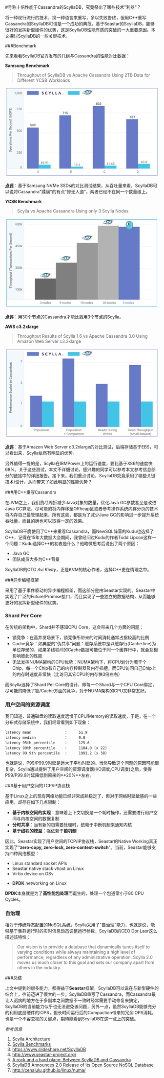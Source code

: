 #号称十倍性能于Cassandra的ScyllaDB，究竟祭出了哪些技术"利器"？

将一种现行流行的技术，换一种语言来重写，多以失败告终，但用C++重写Cassandra的ScyllaDB可谓是一个成功的典范。基于Seastar的ScyllaDB，能够很好的发挥新型硬件的优势，这是ScyllaDB性能有质的突破的一大重要原因。本文探讨ScyllaDB的一些关键技术。

###Benchmark

先来看看ScyllaDB官方发布的几组与Cassandra的性能对比数据：

**Samsung Benchmark**

> Throughput of ScyllaDB vs Apache Cassandra Using 2TB Data for Different YCSB Workloads

![CassandraVsScyllaSamsungWorkloads](CassandraVsScyllaSamsungWorkloads.png)

**<u>点评</u>**：基于Samsung NVMe SSDs的对比测试结果，从吞吐量来看，ScyllaDB可以说将Cassandra"蹂躏"的有点"惨无人道"，两者已经不在同一个数量级上。



**YCSB Benchmark**

> Scylla vs Apache Cassandra Using only 3 Scylla Nodes

![CassandraVsScylla3Nodes](CassandraVsScylla3Nodes.png)

**<u>点评</u>**：用30个节点的Cassandra才能比肩用3个节点的Scylla。



**AWS c3.2xlarge**

> Throughput Results of Scylla 1.6 vs Apache Cassandra 3.0 Using Amazon Web Server c3.2xlarge 

![CassandraVsScylla3Nodes](CassandraVsScyllaWithAWS.png)

**<u>点评</u>**：基于Amazon Web Server c3.2xlarge的对比测试，后端存储基于EBS，可以看出来，Scylla依然有明显的优势。



另外值得一提的是，Scylla在IBMPower上的运行速度，要比基于X86的速度快68%。关于这些测试，本文不详细讨论，感兴趣的同学可以参考本文参考信息部分的链接中的详细报告。接下来，我们重点讨论，ScyllaDB究竟采用了哪些关键技术/设计，从而带来了如此明显的性能优势？



###用C++重写Cassandra

在JVM之上，我们费尽周折减少Java对象的数量，优化Java GC参数甚至是改进Java GC算法，尽可能的将内存移至Offheap区或者参考操作系统内存分页的技术将内存自己最管理起来，所有这些，都是为了减少Java GC的影响进一步提升系统吞吐量，而且的确也可以取得一定的效果。

ScyllaDB干脆使用了C++来重写Cassandra，而NewSQL阵营的Kudu也选择了C++，记得在15年大数据大会期间，我曾经问过Kudu的作者Todd Lipcon这样一个问题：Kudu选择C++的初衷是什么？他略微思考后说出了两个原因：

* Java GC
* 团队成员大多为C++背景

ScyllaDB的CTO *Avi Kivity*，正是KVM的核心作者，选择C++更在情理之中。



###异步编程框架

采用了基于事件驱动的异步编程框架，而这部分是由Seastar实现的。Seastar中实现了广泛的Future/Promise接口，而且实现了一些独立的数据结构，从而能够更好的发挥新型硬件的优势。



### Shard Per Core

在传统的架构中，Shard并不感知CPU Core，这会带来几个方面的问题：

* 锁竞争：在高并发场景下，锁竞争所带来的时间消耗通常占据较高的比例
* Cache竞争：如典型的“伪共享”问题：缓存系统中是以缓存行(Cache line)为单位存储的，如果多线程间的Cache数据可能位于同一个缓存行中，就会互相影响彼此的性能
* 无法发挥NUMA架构的CPU优势：NUMA架构下，将CPU划分为若干个Chip，每一个Chip有自己的内存控制器及内存插槽，而CPU访问自己Chip上的内存时速度非常快（比访问其它CPU的内存快3倍左右）

而Scylla选择了Shard Per Core的设计，即每一个Shard与一个CPU Core绑定，尽可能的降低了锁/Cache方面的竞争，对于NUMA架构的CPU又非常友好。



### 用户空间的资源调度

我们知道，普通磁盘的读取速度远慢于CPU/Memory的读取速度，于是，在一个分布式存储系统中，我们经常看到如下现象：

```
latency mean               ：     51.9
latency median             ：     9.8
latency 95th percentile    ：     125.6
latency 99th percentile    ：     1184.0 (x 22)
latency 99.9th percentile  ：     1991.2 (x 38) 
```

也就是说，P99/P99.9时延是远大于平均时延的。当然导致这个问题的原因可能很复杂，Scylla通过提供了用户空间的资源调度器(I/O调度,CPU调度)之后，使得P99/P99.9时延降低到原来的**20%**左右。



###基于用户空间的TCP/IP协议栈

基于Linux之上的现有网络功能已经非常成熟稳定了，但对于网络时延敏感的一些应用，却存在如下几点限制：

* **基于内核空间的实现**：意味着上下文切换是一个耗时操作，还需要进行用户空间与内核空间的数据复制
* **分时共享**：当有新的包需要处理时，依赖于中断机制来通知内核
* **基于线程的模型**：强依赖于**锁机制**

因此，Seastar实现了用户空间的TCP/IP协议栈，Seastar的Native Working真正实现了"**zero-copy, zero-lock, zero-context-switch**"。当前，Seastar能够支持四种网络模型：

- Linux standard socket APIs
- Seastar native stack vhost on Linux
- Virtio device on OSv

* **DPDK** networking on Linux   

**DPDK**本身就是为了**高性能包处理**而诞生的，处理一个包通常小于80 CPU Cycles。



### 自治理

相对于传统静态配置的NoSQL系统，Scylla采用了"自治理"能力，也就是说，能够基于集群运行时的实时信息动态调整运行参数，ScyllaDB的CEO Dor Laor这么描述该特性：

> Our vision is to provide a database that dynamically tunes itself to varying conditions while always maintaining a high level of performance, regardless of any administrative operation. Scylla 2.0 moves us much closer to this goal and sets our company apart from others in the industry.



###总结

上文中提到的很多能力，都得益于**Seastar**框架，ScyllaDB可以说在与新型硬件的结合上，往前迈进了很大的一步。ScyllaDB重写了Cassandra，而Cassandra最让人诟病的地方在于多副本之间数据不一致时经常需要手动修复来搞定，ScyllaDB的当前能力似乎也无法避免该问题，另外一点，虽然ScyllaDB能够充分的利用底层硬件的IOPS，但长时间运行后的Compaction带来的冗余IOPS消耗，也是一个不容忽视的关键点，期待能看到ScyllaDB在这一点上的突破。



*参考信息*

1. [Scylla Architecture](http://docs.scylladb.com/architecture/)
2. [Scylla Benchmarks](https://www.scylladb.com/product/benchmarks/)
3. https://www.slideshare.net/ScyllaDB
4. http://www.seastar-project.org/
5. [A rock and a hard place: Between ScyllaDB and Cassandra](http://www.zdnet.com/article/a-rock-and-a-hard-place-between-scylladb-and-cassandra/)
6. [ScyllaDB Announces 2.0 Release of Its Open Source NoSQL Database](https://www.scylladb.com/press-release/scylladb-announces-2-0-release-open-source-nosql-database/)
7. http://cenalulu.github.io/linux/numa/